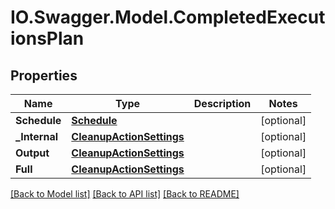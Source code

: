 # IO.Swagger.Model.CompletedExecutionsPlan
## Properties

Name | Type | Description | Notes
------------ | ------------- | ------------- | -------------
**Schedule** | [**Schedule**](Schedule.md) |  | [optional] 
**_Internal** | [**CleanupActionSettings**](CleanupActionSettings.md) |  | [optional] 
**Output** | [**CleanupActionSettings**](CleanupActionSettings.md) |  | [optional] 
**Full** | [**CleanupActionSettings**](CleanupActionSettings.md) |  | [optional] 

[[Back to Model list]](../README.md#documentation-for-models) [[Back to API list]](../README.md#documentation-for-api-endpoints) [[Back to README]](../README.md)


